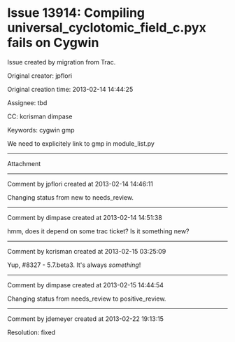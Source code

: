 # Issue 13914: Compiling universal_cyclotomic_field_c.pyx  fails on Cygwin

Issue created by migration from Trac.

Original creator: jpflori

Original creation time: 2013-02-14 14:44:25

Assignee: tbd

CC:  kcrisman dimpase

Keywords: cygwin gmp

We need to explicitely link to gmp in module_list.py


---

Attachment


---

Comment by jpflori created at 2013-02-14 14:46:11

Changing status from new to needs_review.


---

Comment by dimpase created at 2013-02-14 14:51:38

hmm, does it depend on some trac ticket? Is it something new?


---

Comment by kcrisman created at 2013-02-15 03:25:09

Yup, #8327 - 5.7.beta3.  It's always _something_!


---

Comment by dimpase created at 2013-02-15 14:44:54

Changing status from needs_review to positive_review.


---

Comment by jdemeyer created at 2013-02-22 19:13:15

Resolution: fixed
